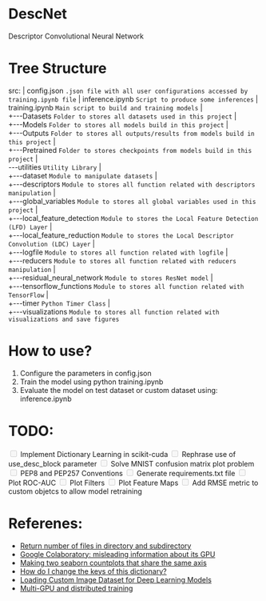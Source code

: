 # DescNet

Descriptor Convolutional Neural Network

# Tree Structure

src:
|   config.json `.json file with all user configurations accessed by training.ipynb file`
|   inference.ipynb `Script to produce some inferences`
|   training.ipynb `Main script to build and training models`
|   
+---Datasets `Folder to stores all datasets used in this project`
|                       
+---Models `Folder to stores all models build in this project`
|                       
+---Outputs `Folder to stores all outputs/results from models build in this project`
|                   
+---Pretrained `Folder to stores checkpoints from models build in this project`
|                       
\---utilities `Utility Library`
    |   
    +---dataset  `Module to manipulate datasets`
    |           
    +---descriptors `Module to stores all function related with descriptors manipulation`
    |           
    +---global_variables `Module to stores all global variables used in this project`
    |           
    +---local_feature_detection `Module to stores the Local Feature Detection (LFD) Layer`
    |           
    +---local_feature_reduction `Module to stores the Local Descriptor Convolution (LDC) Layer`
    |           
    +---logfile `Module to stores all function related with logfile`
    |           
    +---reducers `Module to stores all function related with reducers manipulation`
    |           
    +---residual_neural_network `Module to stores ResNet model`
    |           
    +---tensorflow_functions `Module to stores all function related with TensorFlow`
    |           
    +---timer `Python Timer Class`
    |           
    +---visualizations `Module to stores all function related with visualizations and save figures`

# How to use?

1. Configure the parameters in config.json
2. Train the model using python training.ipynb
3. Evaluate the model on test dataset or custom dataset using: inference.ipynb

# TODO:

<input type="checkbox" disabled /> Implement Dictionary Learning  in scikit-cuda
<input type="checkbox" disabled /> Rephrase use of use_desc_block parameter
<input type="checkbox" disabled /> Solve MNIST confusion matrix plot problem
<input type="checkbox" disabled /> PEP8 and PEP257 Conventions
<input type="checkbox" disabled /> Generate requirements.txt file
<input type="checkbox" disabled /> Plot ROC-AUC
<input type="checkbox" disabled /> Plot Filters
<input type="checkbox" disabled /> Plot Feature Maps
<input type="checkbox" disabled /> Add RMSE metric to custom objetcs to allow model retraining

# Referenes:

- [Return number of files in directory and subdirectory](https://stackoverflow.com/questions/16910330/return-number-of-files-in-directory-and-subdirectory "Return number of files in directory and subdirectory")
- [Google Colaboratory: misleading information about its GPU](https://stackoverflow.com/questions/48750199/google-colaboratory-misleading-information-about-its-gpu-only-5-ram-available "Google Colaboratory: misleading information about its GPU")
- [Making two seaborn countplots that share the same axis](https://stackoverflow.com/questions/56347698/making-two-seaborn-countplots-that-share-the-same-axis "Making two seaborn countplots that share the same axis")
- [How do I change the keys of this dictionary?](https://stackoverflow.com/questions/2213334/in-python-i-have-a-dictionary-how-do-i-change-the-keys-of-this-dictionary "How do I change the keys of this dictionary?")
- [Loading Custom Image Dataset for Deep Learning Models](https://towardsdatascience.com/loading-custom-image-dataset-for-deep-learning-models-part-1-d64fa7aaeca6 "Loading Custom Image Dataset for Deep Learning Models")
- [Multi-GPU and distributed training](https://keras.io/guides/distributed_training/ "Multi-GPU and distributed training")